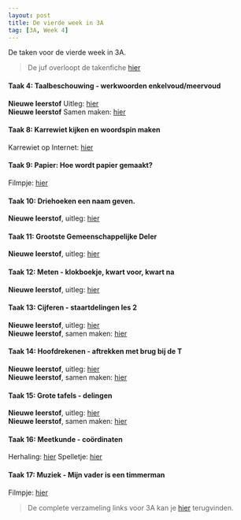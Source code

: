 ```yaml
---
layout: post
title: De vierde week in 3A
tag: [3A, Week 4]
---
```

De taken voor de vierde week in 3A.

> De juf overloopt de takenfiche [hier](https://www.loom.com/share/b4a7d8af38184843b247902afdb8158a)

#### Taak 4: Taalbeschouwing - werkwoorden enkelvoud/meervoud
**Nieuwe leerstof** Uitleg: [hier](https://www.loom.com/share/5dae87b857e747e08a2c9ff0fd3baa79)  
**Nieuwe leerstof** Samen maken: [hier](https://www.loom.com/share/dc717c56c17b4d0b86afeca87e9f1fd4)

#### Taak 8: Karrewiet kijken en woordspin maken
Karrewiet op Internet: [hier](https://www.ketnet.be/kijken/karrewiet)  

#### Taak 9: Papier: Hoe wordt papier gemaakt?
Filmpje: [hier](https://schooltv.nl/video/papier-hoe-wordt-het-eigenlijkgemaakt/#q=papier)  

#### Taak 10: Driehoeken een naam geven.
**Nieuwe leerstof**, uitleg: [hier](https://www.loom.com/share/6abb50b530bb4971930583a9a2d7dc24)  

#### Taak 11: Grootste Gemeenschappelijke Deler
**Nieuwe leerstof**, uitleg: [hier](https://www.loom.com/share/0b7a40541a2541f2848208f31e740a30)  

#### Taak 12: Meten - klokboekje, kwart voor, kwart na
**Nieuwe leerstof**, uitleg: [hier](https://www.loom.com/share/814f4579c5ae4b1fa08adf5d1313e789)  

#### Taak 13: Cijferen - staartdelingen les 2
**Nieuwe leerstof**, uitleg: [hier](https://www.loom.com/share/5f62a878cb72407bad1d61a771f23095)  
**Nieuwe leerstof**, samen maken: [hier](https://www.loom.com/share/bf8ebeaa483445e6b2cf02551e38ec92)

#### Taak 14: Hoofdrekenen - aftrekken met brug bij de T
**Nieuwe leerstof**, uitleg: [hier](https://www.loom.com/share/a67fe7ce6c934b0cb6522199e961f837)  
**Nieuwe leerstof**, samen maken: [hier](https://www.loom.com/share/e325f12aace64e63a12bbe0d8fa0c511)

#### Taak 15: Grote tafels - delingen
**Nieuwe leerstof**, uitleg: [hier](https://www.loom.com/share/624f15343fce46a49e56579137604275)  
**Nieuwe leerstof**, samen maken: [hier](https://www.loom.com/share/e57e4fbdace94e6780a2fb860dcc8807)

#### Taak 16: Meetkunde - coördinaten
Herhaling: [hier](https://www.xnapda.be/filmpjes/3de-leerjaar/coordinaten)
Spelletje: [hier](http://gofile.me/3BKW6/DWQcQD1xL)  

#### Taak 17: Muziek - Mijn vader is een timmerman
Filmpje: [hier](https://www.youtube.com/watch?v=Rb3IchfRAn0)

> De complete verzameling links voor 3A kan je [hier](/Klas3A) terugvinden.
